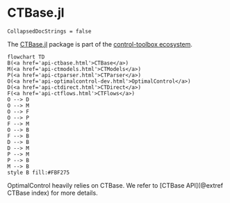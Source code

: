 # CTBase.jl

```@meta
CollapsedDocStrings = false
```

The [CTBase.jl](https://github.com/control-toolbox/CTBase.jl/) package is part of the [control-toolbox ecosystem](https://github.com/control-toolbox).

```mermaid
flowchart TD
B(<a href='api-ctbase.html'>CTBase</a>)
M(<a href='api-ctmodels.html'>CTModels</a>)
P(<a href='api-ctparser.html'>CTParser</a>)
O(<a href='api-optimalcontrol-dev.html'>OptimalControl</a>)
D(<a href='api-ctdirect.html'>CTDirect</a>)
F(<a href='api-ctflows.html'>CTFlows</a>)
O --> D
O --> M
O --> F
O --> P
F --> M
O --> B
F --> B
D --> B
D --> M
P --> M
P --> B
M --> B
style B fill:#FBF275
```

OptimalControl heavily relies on CTBase. We refer to [CTBase API](@extref CTBase index) for more details.